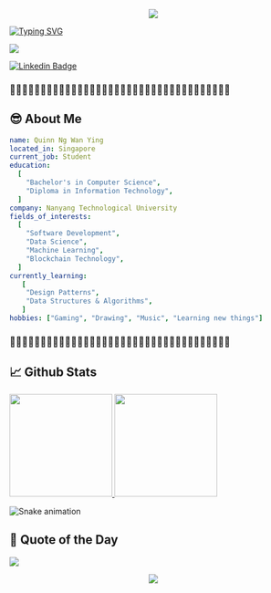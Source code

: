 <p align="center">
  <img src="https://capsule-render.vercel.app/api?type=waving&color=timeGradient&text=Quinn+Ng's+Coding+Space&fontSize=50&height=160&section=header&animation=fadeIn"/>
</p>

[![Typing SVG](https://readme-typing-svg.herokuapp.com?font=comfortaa&color=%23F77B93&size=25&height=40&lines=Welcome+👋;Nice+to+e-meet+you!;I'm+a+Comp.+Science+student;Passionate+about+Technology;and+Coding!+💻)](https://git.io/typing-svg)

![](https://komarev.com/ghpvc/?username=xlepotato&color=ff69b4)

[![Linkedin Badge](https://img.shields.io/badge/-LinkedIn-0e76a8?style=flat-square&logo=Linkedin&logoColor=white)](https://www.linkedin.com/in/quinnngwanying)


### :seedling::hibiscus::seedling::hibiscus::seedling::hibiscus::seedling::hibiscus::seedling::hibiscus::seedling::hibiscus::seedling::hibiscus::seedling::hibiscus::seedling::hibiscus::seedling::hibiscus::seedling::hibiscus::seedling::hibiscus::seedling::hibiscus::seedling::hibiscus::seedling::hibiscus::seedling::hibiscus::seedling::hibiscus::seedling::hibiscus:

## 😎 About Me
```yaml
name: Quinn Ng Wan Ying
located_in: Singapore
current_job: Student
education:
  [
    "Bachelor's in Computer Science",
    "Diploma in Information Technology",
  ]
company: Nanyang Technological University
fields_of_interests:
  [
    "Software Development",
    "Data Science",
    "Machine Learning",
    "Blockchain Technology",
  ]
currently_learning: 
   [
    "Design Patterns",
    "Data Structures & Algorithms",
   ]
hobbies: ["Gaming", "Drawing", "Music", "Learning new things"]
```
### :seedling::hibiscus::seedling::hibiscus::seedling::hibiscus::seedling::hibiscus::seedling::hibiscus::seedling::hibiscus::seedling::hibiscus::seedling::hibiscus::seedling::hibiscus::seedling::hibiscus::seedling::hibiscus::seedling::hibiscus::seedling::hibiscus::seedling::hibiscus::seedling::hibiscus::seedling::hibiscus::seedling::hibiscus::seedling::hibiscus:

## 📈 Github Stats
<a href="https://github.com/thepiyushmalhotra">
  <img height="180em" src="https://github-readme-stats.vercel.app/api?username=xlepotato&theme=jolly&show_icons=true" />
  <img height="180em" src="https://github-readme-stats.vercel.app/api/top-langs/?username=xlepotato&theme=jolly&layout=compact&langs_count=8" />
</a>

![Snake animation](https://github.com/xlepotato/xlepotato/blob/output/github-contribution-grid-snake.svg)

## 💬 Quote of the Day
<p align="left">
  <img src="https://quotes-github-readme.vercel.app/api?type=horizontal&theme=light)](https://github.com/xlepotato/github-readme-quotes" />
</p>

<p align="center">
  <img src="https://capsule-render.vercel.app/api?type=waving&color=gradient&height=110&section=footer&animation=twinkling"/>
</p>

<!--
**xlepotato/xlepotato** is a ✨ _special_ ✨ repository because its `README.md` (this file) appears on your GitHub profile.

Here are some ideas to get you started:

- 🔭 I’m currently working on ...
- 🌱 I’m currently learning ...
- 👯 I’m looking to collaborate on ...
- 🤔 I’m looking for help with ...
- 💬 Ask me about ...
- 📫 How to reach me: ...
- 😄 Pronouns: ...
- ⚡ Fun fact: ...
-->
